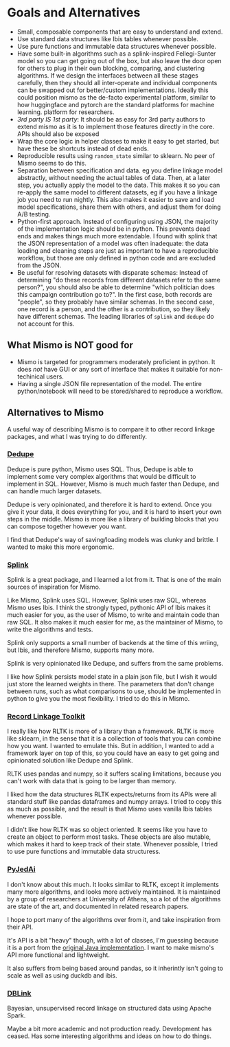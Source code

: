 # Goals and Alternatives

- Small, composable components that are easy to understand and extend.
- Use standard data structures like Ibis tables whenever possible.
- Use pure functions and immutable data structures whenever possible.
- Have some built-in algorithms such as a splink-inspired Fellegi-Sunter
  model so you can get going out of the box, but also leave the door open
  for others to plug in their own blocking, comparing, and clustering
  algorithms. If we design the interfaces between all these stages carefully,
  then they should all inter-operate and individual components can be swapped
  out for better/custom implementations. Ideally this could position mismo
  as the de-facto experimental platform, similar to how huggingface and pytorch
  are the standard platforms for machine learning.
  platform for researchers. 
- *3rd party IS 1st party*: It should be as easy for 3rd party authors to extend
  mismo as it is to implement those features directly in the core.
  APIs should also be exposed
- Wrap the core logic in helper classes to make it easy to get started, but
  have these be shortcuts instead of dead ends.
- Reproducible results using `random_state` similar to sklearn. No peer of Mismo
  seems to do this.
- Separation between specification and data. eg you define linkage model abstractly,
  without needing the actual tables of data. Then, at a later step, you actually
  apply the model to the data. This makes it so you can re-apply the same model
  to different datasets, eg if you have a linkage job you need to run nightly.
  This also makes it easier to save and load model specifications, 
  share them with others, and adjust them for doing A/B testing.
- Python-first approach. Instead of configuring using JSON, the majority of
  the implementation logic should be in python. This prevents dead ends and makes
  things much more extendable. I found with splink that the JSON representation
  of a model was often inadequate: the data loading and cleaning steps are just
  as important to have a reproducible workflow, but those are only defined in
  python code and are excluded from the JSON.
- Be useful for resolving datasets with disparate schemas: Instead of determining
  "do these records from different datasets refer to the same person?", you should
  also be able to determine "which politician does this campaign contribution go to?".
  In the first case, both records are "people", so they probably have similar schemas.
  In the second case, one record is a person, and the other is a contribution, so
  they likely have different schemas. The leading libraries of `splink` and `dedupe`
  do not account for this.

## What Mismo is NOT good for

- Mismo is targeted for programmers moderately proficient in python.
  It does *not* have GUI or any sort of interface that makes it suitable
  for non-techinical users.
- Having a single JSON file representation of the model. The entire python/notebook
  will need to be stored/shared to reproduce a workflow.

## Alternatives to Mismo

A useful way of describing Mismo is to compare it to other record linkage
packages, and what I was trying to do differently.

### [Dedupe](https://www.github.com/dedupeio/dedupe)

Dedupe is pure python, Mismo uses SQL. Thus, Dedupe is able to implement some very
complex algorithms that would be difficult to implement in SQL. However, Mismo
is much much faster than Dedupe, and can handle much larger datasets.

Dedupe is very opinionated, and therefore it is hard to extend. Once you give
it your data, it does everything for you, and it is hard to insert your own
steps in the middle. Mismo is more like a library of building blocks that you
can compose together however you want.

I find that Dedupe's way of saving/loading models was clunky and brittle.
I wanted to make this more ergonomic.

### [Splink](https://github.com/moj-analytical-services/splink)

Splink is a great package, and I learned a lot from it. That is one of the
main sources of inspiration for Mismo.

Like Mismo, Splink uses SQL. However, Splink uses raw SQL, whereas Mismo uses
Ibis. I think the strongly typed, pythonic API of Ibis makes it much easier
for you, as the user of Mismo, to write and maintain code than raw SQL.
It also makes it much easier for me, as the maintainer of Mismo, to write
the algorithms and tests.

Splink only supports a small number of backends at the time of this wriing,
but Ibis, and therefore Mismo, supports many more.

Splink is very opinionated like Dedupe, and suffers from the same problems.

I like how Splink persists model state in a plain json file, but I wish it would
just store the learned weights in there. The parameters that don't change between
runs, such as what comparisons to use, should be implemented in python to give
you the most flexibility. I tried to do this in Mismo.

### [Record Linkage Toolkit](https://github.com/J535D165/recordlinkage)

I really like how RLTK is more of a library than a framework. RLTK is more
like sklearn, in the sense that it is a collection of tools that you can
combine how you want. I wanted to emulate this. But in addition, I wanted to add
a framework layer on top of this, so you could have an easy to get going
and opinionated solution like Dedupe and Splink.

RLTK uses pandas and numpy, so it suffers scaling limitations, because you
can't work with data that is going to be larger than memory.

I liked how the data structures RLTK expects/returns from its APIs were all
standard stuff like pandas dataframes and numpy arrays. I tried to copy this
as much as possible, and the result is that Mismo uses vanilla Ibis tables
whenever possible.

I didn't like how RLTK was so object oriented. It seems like you have to create
an object to perform most tasks. These objects are also mutable, which makes
it hard to keep track of their state. Whenever possible, I tried to use
pure functions and immutable data structuress.

### [PyJedAi](https://github.com/AI-team-UoA/pyJedAI)

I don't know about this much. It looks similar to RLTK, except it implements
many more algorithms, and looks more actively maintained. It is maintained
by a group of researchers at University of Athens, so a lot of the algorithms
are state of the art, and documented in related research papers.

I hope to port many of the algorithms over from it, and take inspiration from their API.

It's API is a bit "heavy" though, with a lot of classes, I'm guessing because it is
a port from the [original Java implementation](https://github.com/scify/JedAIToolkit).
I want to make mismo's API more functional and lightweight.

It also suffers from being based around pandas, so it inherintly isn't going to scale
as well as using duckdb and ibis.

### [DBLink](https://github.com/cleanzr/dblink)

Bayesian, unsupervised record linkage on structured data using Apache Spark.

Maybe a bit more academic and not production ready. Development has ceased.
Has some interesting algorithms and ideas on how to do things.